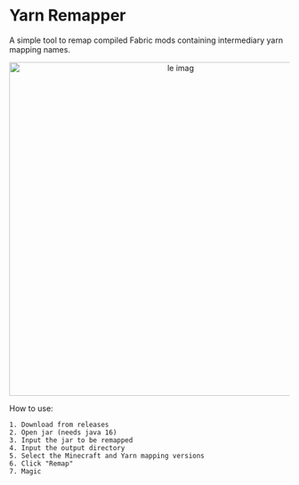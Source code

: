 # Yarn Remapper
A simple tool to remap compiled Fabric mods containing intermediary yarn mapping names.

<p align="center">
    <img width="600" alt="le imag" src="https://user-images.githubusercontent.com/17166139/128655748-4e5b4eb6-a77b-4b38-95fe-d912e6145fec.png">
</p>

How to use:
```
1. Download from releases
2. Open jar (needs java 16)
3. Input the jar to be remapped
4. Input the output directory
5. Select the Minecraft and Yarn mapping versions
6. Click "Remap"
7. Magic
```
